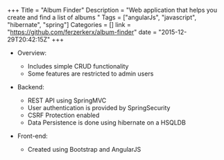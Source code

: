 +++
Title = "Album Finder"
Description = "Web application that helps you create and find a list of albums "
Tags = ["angularJs", "javascript", "hibernate", "spring"]
Categories = []
link = "https://github.com/ferzerkerx/album-finder"
date = "2015-12-29T20:42:15Z"
+++

+ Overview:

    - Includes simple CRUD functionality
    - Some features are restricted to admin users

+ Backend:

    - REST API using SpringMVC
    - User authentication is provided by SpringSecurity
    - CSRF Protection enabled
    - Data Persistence is done using hibernate on a HSQLDB

+ Front-end:
    - Created using Bootstrap and AngularJS